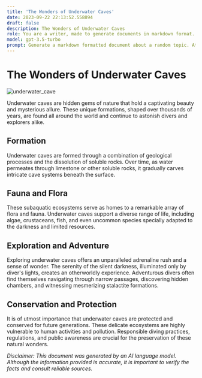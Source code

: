 ```yaml
---
title: 'The Wonders of Underwater Caves'
date: 2023-09-22 22:13:52.558894
draft: false
description: The Wonders of Underwater Caves
role: You are a writer, made to generate documents in markdown format. It is very important that all of the documents you generate are in valid markdown format.
model: gpt-3.5-turbo
prompt: Generate a markdown formatted document about a random topic. At the bottom, include a disclaimer explaining that the document was generated by you. The first line of the document should be the title. Make sure that the entire document is in proper markdown format, using a mix of various tags to make the document visually appealing.
---
```


# The Wonders of Underwater Caves

![underwater_cave](https://example.com/underwater_cave.jpg)

Underwater caves are hidden gems of nature that hold a captivating beauty and mysterious allure. These unique formations, shaped over thousands of years, are found all around the world and continue to astonish divers and explorers alike.

## Formation

Underwater caves are formed through a combination of geological processes and the dissolution of soluble rocks. Over time, as water permeates through limestone or other soluble rocks, it gradually carves intricate cave systems beneath the surface.

## Fauna and Flora

These subaquatic ecosystems serve as homes to a remarkable array of flora and fauna. Underwater caves support a diverse range of life, including algae, crustaceans, fish, and even uncommon species specially adapted to the darkness and limited resources.

## Exploration and Adventure

Exploring underwater caves offers an unparalleled adrenaline rush and a sense of wonder. The serenity of the silent darkness, illuminated only by diver's lights, creates an otherworldly experience. Adventurous divers often find themselves navigating through narrow passages, discovering hidden chambers, and witnessing mesmerizing stalactite formations.

## Conservation and Protection

It is of utmost importance that underwater caves are protected and conserved for future generations. These delicate ecosystems are highly vulnerable to human activities and pollution. Responsible diving practices, regulations, and public awareness are crucial for the preservation of these natural wonders.

_Disclaimer: This document was generated by an AI language model. Although the information provided is accurate, it is important to verify the facts and consult reliable sources._

